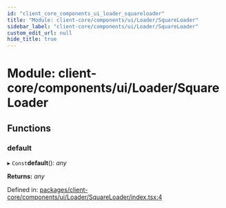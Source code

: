 ```yaml
---
id: "client_core_components_ui_loader_squareloader"
title: "Module: client-core/components/ui/Loader/SquareLoader"
sidebar_label: "client-core/components/ui/Loader/SquareLoader"
custom_edit_url: null
hide_title: true
---
```


# Module: client-core/components/ui/Loader/SquareLoader

## Functions

### default

▸ `Const`**default**(): *any*

**Returns:** *any*

Defined in: [packages/client-core/components/ui/Loader/SquareLoader/index.tsx:4](https://github.com/xr3ngine/xr3ngine/blob/5c3dcaef1/packages/client-core/components/ui/Loader/SquareLoader/index.tsx#L4)
